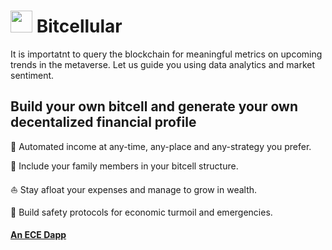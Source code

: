 #  <img src="https://user-images.githubusercontent.com/61543012/194735854-e0c905d3-5c24-4699-8a70-901af3aa685e.png" height="35" width="35" align-items="center" justify-content="center" /> Bitcellular
It is importatnt to query the blockchain for meaningful metrics on upcoming trends in the metaverse. Let us guide you using data analytics and market sentiment.

## Build your own bitcell and generate your own decentalized financial profile

📍 Automated income at any-time, any-place and any-strategy you prefer.

💞 Include your family members in your bitcell structure.

⛵ Stay afloat your expenses and manage to grow in wealth.

🛟 Build safety protocols for economic turmoil and emergencies.

#### [An ECE Dapp](https://github.com/eliascharlese)
